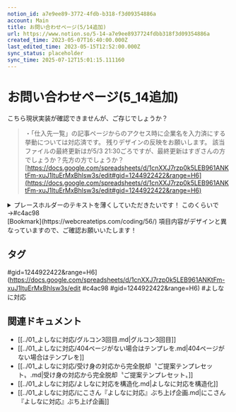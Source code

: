 ```yaml
---
notion_id: a7e9ee89-3772-4fdb-b318-f3d09354886a
account: Main
title: お問い合わせページ(5/14追加)
url: https://www.notion.so/5-14-a7e9ee8937724fdbb318f3d09354886a
created_time: 2023-05-07T16:40:00.000Z
last_edited_time: 2023-05-15T12:52:00.000Z
sync_status: placeholder
sync_time: 2025-07-12T15:01:15.111160
---
```

# お問い合わせページ(5_14追加)

こちら現状実装が確認できませんが、ご存じでしょうか？
> ・「仕入先一覧」の記事ページからのアクセス時に企業名を入力済にする挙動については対応済です。
  残りデザインの反映をお願いします。
該当ファイルの最終更新はが5/3 21:30ごろですが、最終更新はすぎさんの方でしょうか？先方の方でしょうか？
[https://docs.google.com/spreadsheets/d/1cnXXJ7rzp0k5LEB961ANKtFm-xuJ1ltuErMxBhlsw3s/edit#gid=1244922422&range=H6](https://docs.google.com/spreadsheets/d/1cnXXJ7rzp0k5LEB961ANKtFm-xuJ1ltuErMxBhlsw3s/edit#gid=1244922422&range=H6)
<details>
<summary>プレースホルダーのテキストを薄くしていただきたいです！
このくらいで
→#c4ac98</summary>
</details>
  [Bookmark](https://webcreatetips.com/coding/56/)
項目内容がデザインと異なっていますので、ご確認お願いいたします！

## タグ

#gid=1244922422&range=H6](https://docs.google.com/spreadsheets/d/1cnXXJ7rzp0k5LEB961ANKtFm-xuJ1ltuErMxBhlsw3s/edit #c4ac98</summary> #gid=1244922422&range=H6) #よしなに対応 

## 関連ドキュメント

- [[../01_よしなに対応/グルコン3回目.md|グルコン3回目]]
- [[../01_よしなに対応/404ページがない場合はテンプレを.md|404ページがない場合はテンプレを]]
- [[../01_よしなに対応/受け身の対応から完全脱却〝ご提案テンプレセット〟.md|受け身の対応から完全脱却〝ご提案テンプレセット〟]]
- [[../01_よしなに対応/よしなに対応を構造化.md|よしなに対応を構造化]]
- [[../01_よしなに対応/にこさん『よしなに対応』ぶち上げ企画.md|にこさん『よしなに対応』ぶち上げ企画]]
